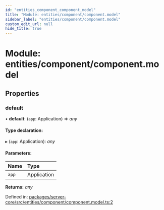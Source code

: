 ```yaml
---
id: "entities_component_component_model"
title: "Module: entities/component/component.model"
sidebar_label: "entities/component/component.model"
custom_edit_url: null
hide_title: true
---
```


# Module: entities/component/component.model

## Properties

### default

• **default**: (`app`: Application) => *any*

#### Type declaration:

▸ (`app`: Application): *any*

#### Parameters:

| Name | Type |
| :------ | :------ |
| `app` | Application |

**Returns:** *any*

Defined in: [packages/server-core/src/entities/component/component.model.ts:2](https://github.com/xr3ngine/xr3ngine/blob/2d83606b6/packages/server-core/src/entities/component/component.model.ts#L2)
